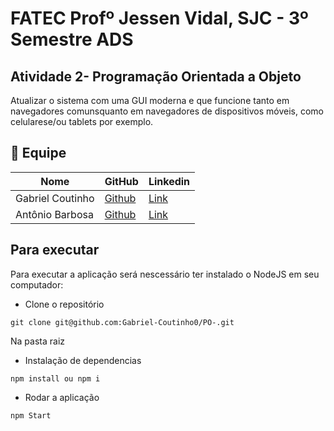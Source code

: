 # FATEC Profº Jessen Vidal, SJC - 3º Semestre ADS
## Atividade 2- Programação Orientada a Objeto
Atualizar o sistema com uma GUI moderna e que funcione tanto em navegadores comunsquanto em navegadores de dispositivos móveis, como celularese/ou tablets por exemplo.
## 👥 Equipe

| Nome            | GitHub                                                       | Linkedin |
|-----------------|--------------------------------------------------------------|----------|
| Gabriel Coutinho| <a href="https://github.com/Gabriel-Coutinho0" target="_blank">Github</a> | <a href="https://www.linkedin.com/in/gabriel-silva-b778a31aa" target="_blank">Link</a>|
| Antônio Barbosa | <a href="https://github.com/Antonio-Barbosa" target="_blank">Github</a> | <a href="https://www.linkedin.com/in/antonio-marcelo-9a5b68181" target="_blank">Link</a>|

## Para executar
Para executar a aplicação será nescessário ter instalado o NodeJS em seu computador:
- Clone o repositório
```
git clone git@github.com:Gabriel-Coutinho0/PO-.git

```
Na pasta raiz
- Instalação de dependencias
```
npm install ou npm i
```
- Rodar a aplicação
```
npm Start
```
